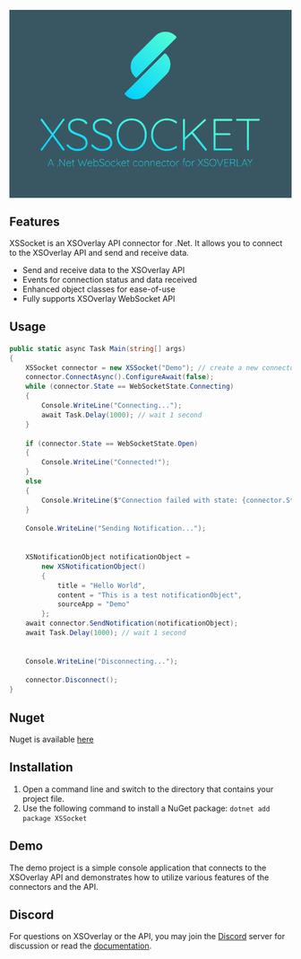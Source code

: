 
<p align="center">
  <img src="XSSocket/XSSocket.png"
        style="display: block; margin: 0 auto"/>

</p>

## Features
XSSocket is an XSOverlay API connector for .Net. It allows you to connect to the XSOverlay API and send and receive data. 
* Send and receive data to the XSOverlay API
* Events for connection status and data received
* Enhanced object classes for ease-of-use
* Fully supports XSOverlay WebSocket API 

## Usage
```csharp    
public static async Task Main(string[] args)
{
    XSSocket connector = new XSSocket("Demo"); // create a new connector with the source app name "Demo"
    connector.ConnectAsync().ConfigureAwait(false);
    while (connector.State == WebSocketState.Connecting)
    {
        Console.WriteLine("Connecting...");
        await Task.Delay(1000); // wait 1 second
    }
    
    if (connector.State == WebSocketState.Open)
    {
        Console.WriteLine("Connected!");
    }
    else
    {
        Console.WriteLine($"Connection failed with state: {connector.State}");
    }

    Console.WriteLine("Sending Notification...");
    
    
    XSNotificationObject notificationObject =
        new XSNotificationObject()
        {
            title = "Hello World",
            content = "This is a test notificationObject",
            sourceApp = "Demo"
        };
    await connector.SendNotification(notificationObject);
    await Task.Delay(1000); // wait 1 second
    
    
    Console.WriteLine("Disconnecting...");

    connector.Disconnect();
}

```

## Nuget
Nuget is available [here](https://www.nuget.org/packages/XSSocket)

## Installation 


1. Open a command line and switch to the directory that contains your project file.
2. Use the following command to install a NuGet package:
`dotnet add package XSSocket`


## Demo
The demo project is a simple console application that connects to the XSOverlay API and demonstrates how to utilize various features of the connectors and the API.


## Discord
For questions on XSOverlay or the API, you may join the [Discord](https://discord.gg/WZm9H2BJU6) server for discussion or read the [documentation](https://xsoverlay.vercel.app/).
